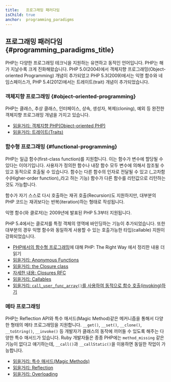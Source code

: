 ```yaml
---
title:   프로그래밍 패러다임
isChild: true
anchor:  programming_paradigms
---
```


## 프로그래밍 패러다임 {#programming_paradigms_title}

PHP는 다양한 프로그래밍 테크닉을 지원하는 유연하고 동적인 언어입니다. PHP는 해가 지날수록 크게 진화해왔습니다. PHP
5.0(2004)에서 객체지향 프로그래밍(Object-oriented Programming) 개념이 추가되었고 PHP 5.3(2009)에서는 익명 함수와
네임스페이스가, PHP 5.4(2012)에서는 트레이트(trait) 개념이 추가되었습니다.

### 객체지향 프로그래밍 {#object-oriented-programming}

PHP는 클래스, 추상 클래스, 인터페이스, 상속, 생성자, 복제(cloning), 예외 등 완전한 객체지향 프로그래밍 개념을 가지고
있습니다.

* [읽을거리: 객체지향 PHP(Object-oriented PHP)][oop]
* [읽을거리: 트레이트(Traits)][traits]

### 함수형 프로그래밍 {#functional-programming}

PHP는 일급 함수(first-class function)를 지원합니다. 이는 함수가 변수에 할당될 수 있다는 이야기입니다. 사용자가 정의한
함수나 내장 함수 모두 변수에 의해서 참조될 수 있고 동적으로 호출될 수 있습니다. 함수는 다른 함수의 인자로 전달될 수
있고 (_고차함수(Higher-order function)_라고 하는 기능) 함수가 다른 함수를 리턴값으로 리턴하는 것도 가능합니다.

함수가 자기 스스로 다시 호출하는 재귀 호출(Recursion)도 지원하지만, 대부분의 PHP 코드는 재귀보다는 반복(iteration)하는
형태로 작성됩니다.

익명 함수(와 클로저)는 2009년에 발표된 PHP 5.3부터 지원됩니다.

PHP 5.4에서는 클로저를 특정 객체의 영역에 바인딩하는 기능이 추가되었습니다. 또한 대부분의 경우 익명 함수와 동일하게
사용할 수 있는 호출가능한 타입(callable) 지원이 강화되었습니다.

* [PHP에서의 함수형 프로그래밍](/php-the-right-way/pages/Functional-Programming.html)에 대해 PHP: The Right Way 에서 정리한 내용 더 읽기
* [읽을거리: Anonymous Functions][anonymous-functions]
* [읽을거리: the Closure class][closure-class]
* [자세한 내용: Closures RFC][closures-rfc]
* [읽을거리: Callables][callables]
* [읽을거리: `call_user_func_array()`를 사용하여 동적으로 함수 호출(invoking)하기][call-user-func-array]

### 메타 프로그래밍

PHP는 Reflection API와 특수 매서드(Magic Method)같은 메커니즘을 통해서 다양한 형태의 메타 프로그래밍을 지원합니다.
`__get()`, `__set()`, `__clone()`, `__toString()`, `__invoke()` 등 개발자가 클래스의 동작에 끼어들 수 있도록 해주는
다양한 특수 매서드가 있습니다. Ruby 개발자들은 종종 PHP에는 `method_missing` 같은 기능이 없다고 얘기하는데,
`__call()`과 `__callStatic()`을 이용하면 동일한 작업이 가능합니다.

* [읽을거리: 특수 매서드(Magic Methods)][magic-methods]
* [읽을거리: Reflection][reflection]
* [읽을거리: Overloading][overloading]


[oop]: https://www.php.net/language.oop5
[traits]: https://www.php.net/language.oop5.traits
[anonymous-functions]: https://www.php.net/functions.anonymous
[closure-class]: https://www.php.net/class.closure
[closures-rfc]: https://wiki.php.net/rfc/closures
[callables]: https://www.php.net/language.types.callable
[call-user-func-array]: https://www.php.net/function.call-user-func-array
[magic-methods]: https://www.php.net/language.oop5.magic
[reflection]: https://www.php.net/intro.reflection
[overloading]: https://www.php.net/language.oop5.overloading


